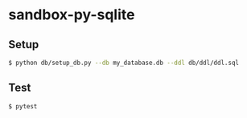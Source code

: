 # sandbox-py-sqlite

## Setup

```sh
$ python db/setup_db.py --db my_database.db --ddl db/ddl/ddl.sql
```

## Test

```sh
$ pytest
```
